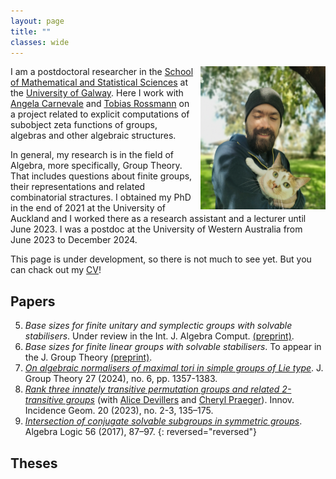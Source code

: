 ```yaml
---
layout: page
title: ""
classes: wide
---
```


<img align="right"  style="margin-left: 10px;" src="photoanton.jpg" width="200">


I am a postdoctoral researcher in the [School of Mathematical and Statistical Sciences](https://www.universityofgalway.ie/science/school-of-maths/) at the [University of Galway](https://www.universityofgalway.ie/). Here I work with [Angela Carnevale](https://angelacarnevale.github.io/) and [Tobias Rossmann](https://torossmann.github.io/)  on a project related to explicit computations of subobject zeta functions of groups, algebras and other algebraic structures. 

In general, my research is in the field of Algebra, more specifically, Group Theory. That includes questions about finite groups, their representations and related combinatorial stractures. I obtained my PhD in the end of 2021 at the University of Auckland and I worked there as a research assistant and a lecturer until June 2023. I was a postdoc at the University of Western Australia from June 2023 to December 2024. 

This page is under development, so there is not much to see yet. But you can chack out my [CV](antonCV.pdf)!

## Papers
5. *Base sizes for finite unitary and symplectic groups with solvable stabilisers*. Under review in the Int. J. Algebra Comput. [(preprint)](/pdftexts/BaseUSpBaykalov.pdf).
4. *Base sizes for finite linear groups with solvable stabilisers*. To appear in the J. Group Theory [(preprint)](https://doi.org/10.48550/arXiv.2408.08510). 
3. [*On algebraic normalisers of maximal tori in simple groups of Lie type*](https://doi.org/10.1515/jgth-2023-0070). J. Group Theory 27 (2024), no. 6, pp. 1357-1383. 
2. [*Rank three innately transitive permutation groups and related 2-transitive groups*](https://doi.org/10.2140/iig.2023.20.135) (with [Alice Devillers](https://research-repository.uwa.edu.au/en/persons/alice-devillers) and [Cheryl Praeger](https://research-repository.uwa.edu.au/en/persons/cheryl-praeger)). Innov. Incidence Geom. 20 (2023), no. 2-3, 135–175. 
1. [*Intersection of conjugate solvable subgroups in symmetric groups*](https://doi.org/10.1007/s10469-017-9431-z).
Algebra Logic 56 (2017), 87–97. 
{: reversed="reversed"}


## Theses
